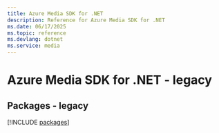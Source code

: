 ```yaml
---
title: Azure Media SDK for .NET
description: Reference for Azure Media SDK for .NET
ms.date: 06/17/2025
ms.topic: reference
ms.devlang: dotnet
ms.service: media
---
```

# Azure Media SDK for .NET - legacy
## Packages - legacy
[!INCLUDE [packages](media-index.md)]